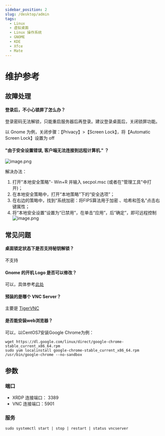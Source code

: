 ```yaml
---
sidebar_position: 2
slug: /desktop/admin
tags:
  - Linux
  - 虚拟桌面
  - Linux 操作系统
  - GNOME
  - KDE
  - Xfce
  - Mate
---
```


# 维护参考

## 故障处理

#### 登录后，不小心锁屏了怎么办？

登录密码无法解锁，只能重启服务器后再登录。建议登录桌面后，关闭锁屏功能。

以 Gnome 为例，关闭步骤：【Privacy】>【Screen Lock】，将【Automatic Screen Lock】设置为 off


#### "由于安全设置错误, 客户端无法连接到远程计算机." ？
![image.png](https://libs.websoft9.com/Websoft9/DocsPicture/zh/linux/linux-errorsafe-websoft9.png)

解决办法：

1. 打开"本地安全策略"- Win+R 并输入 secpol.msc (或者在"管理工具"中打开)；
2. 在本地安全策略中，打开“本地策略”下的“安全选项”；
3. 在右边的策略中，找到“系统加密：将FIPS算法用于加密 、哈希和签名”点击右键属性；
4. 将“本地安全设置”设置为“已禁用”，在单击“应用”，后”确定”，即可远程控制  
   ![image.png](https://libs.websoft9.com/Websoft9/DocsPicture/zh/windows/windows-remoteanquan-websoft9.png)


## 常见问题

#### 桌面锁定状态下是否支持秘钥解锁？

不支持

#### Gnome 的开机 Logo 是否可以修改？

可以，具体参考[此处](https://www.dazhuanlan.com/2020/03/01/5e5ab2a1bd7d8/)

#### 预装的是哪个 VNC Server？

主要是 [TigerVNC](https://github.com/TigerVNC/tigervnc)

#### 是否能安装web浏览器？

可以，以CentOS7安装Google Chrome为例：

```
wget https://dl.google.com/linux/direct/google-chrome-stable_current_x86_64.rpm
sudo yum localinstall google-chrome-stable_current_x86_64.rpm
/usr/bin/google-chrome --no-sandbox
```

## 参数

### 端口

* XRDP 连接端口： 3389
* VNC 连接端口：5901

### 服务
```
sudo systemctl start | stop | restart | status vncserver
```
